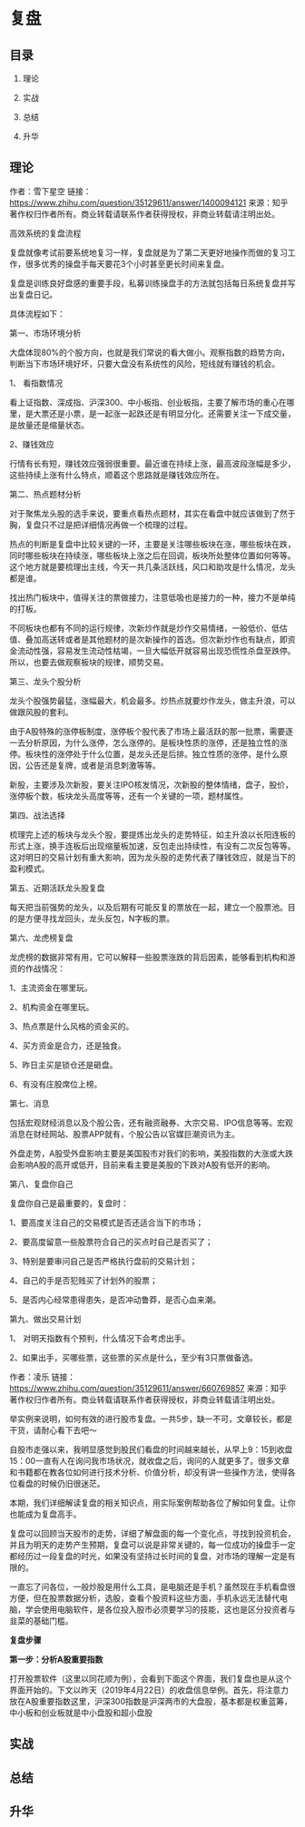 # 复盘

## 目录

1. 理论

2. 实战

3. 总结

4. 升华

   

## 理论



作者：雪下星空
链接：https://www.zhihu.com/question/35129611/answer/1400094121
来源：知乎
著作权归作者所有。商业转载请联系作者获得授权，非商业转载请注明出处。

高效系统的复盘流程

复盘就像考试前要系统地复习一样，复盘就是为了第二天更好地操作而做的复习工作，很多优秀的操盘手每天要花3个小时甚至更长时间来复盘。

复盘是训练良好盘感的重要手段，私募训练操盘手的方法就包括每日系统复盘并写出复盘日记。

具体流程如下：

第一、市场环境分析

大盘体现80%的个股方向，也就是我们常说的看大做小。观察指数的趋势方向，判断当下市场环境好坏，只要大盘没有系统性的风险，短线就有赚钱的机会。

1、 看指数情况

看上证指数、深成指、沪深300、中小板指、创业板指，主要了解市场的重心在哪里，是大票还是小票，是一起涨一起跌还是有明显分化。还需要关注一下成交量，是放量还是缩量状态。

2、赚钱效应

行情有长有短，赚钱效应强弱很重要。最近谁在持续上涨，最高波段涨幅是多少，这些持续上涨有什么特点，顺着这个思路就是赚钱效应所在。

第二、热点题材分析

对于聚焦龙头股的选手来说，要重点看热点题材，其实在看盘中就应该做到了然于胸，复盘只不过是把详细情况再做一个梳理的过程。

热点的判断是复盘中比较关键的一环，主要是关注哪些板块在涨，哪些板块在跌，同时哪些板块在持续涨，哪些板块上涨之后在回调，板块所处整体位置如何等等。这个地方就是要梳理出主线，今天一共几条活跃线，风口和助攻是什么情况，龙头都是谁。

找出热门板块中，值得关注的票做接力，注意低吸也是接力的一种，接力不是单纯的打板。

不同板块也都有不同的运行规律，次新炒作就是炒作交易情绪，一般低价、低估值、叠加高送转或者是其他题材的是次新操作的首选。但次新炒作也有缺点，即资金流动性强，容易发生流动性枯竭，一旦大幅低开就容易出现恐慌性杀盘至跌停。所以，也要去做观察板块的规律，顺势交易。

第三、龙头个股分析

龙头个股强势最猛，涨幅最大，机会最多。炒热点就要炒作龙头，做主升浪，可以做跟风股的套利。

由于A股特殊的涨停板制度，涨停板个股代表了市场上最活跃的那一批票，需要逐一去分析原因，为什么涨停，怎么涨停的。是板块性质的涨停，还是独立性的涨停。板块性的涨停处于什么位置，是龙头还是后排。独立性质的涨停，是什么原因，公告还是复牌，或者是消息刺激等等。

新股，主要涉及次新股，要关注IPO核发情况，次新股的整体情绪，盘子，股价，涨停板个数，板块龙头高度等等，还有一个关键的一项，题材属性。

第四、战法选择

梳理完上述的板块与龙头个股，要提炼出龙头的走势特征，如主升浪以长阳连板的形式上涨，换手连板后出现缩量板加速，反包走出持续性，有没有二次反包等等。这对明日的交易计划有重大影响，因为龙头股的走势代表了赚钱效应，就是当下的盈利模式。

第五、近期活跃龙头股复盘

每天把当前强势的龙头，以及后期有可能反复的票放在一起，建立一个股票池。目的是方便寻找龙回头，龙头反包，N字板的票。

第六、龙虎榜复盘

龙虎榜的数据非常有用，它可以解释一些股票涨跌的背后因素，能够看到机构和游资的作战情况：

1、主流资金在哪里玩。

2、机构资金在哪里玩。

3、热点票是什么风格的资金买的。

4、买方资金是合力，还是独食。

5、昨日主买是锁仓还是砸盘。

6、有没有庄股席位上榜。

第七、消息

包括宏观财经消息以及个股公告，还有融资融券、大宗交易、IPO信息等等。宏观消息在财经网站、股票APP就有，个股公告以官媒巨潮资讯为主。

外盘走势，A股受外盘影响主要是美国股市对我们的影响，美股指数的大涨或大跌会影响A股的高开或低开，目前来看主要是美股的下跌对A股有低开的影响。

第八、复盘你自己

复盘你自己是最重要的，复盘时：

1、要高度关注自己的交易模式是否还适合当下的市场；

2、要高度留意一些股票符合自己的买点时自己是否买了；

3、特别是要审问自己是否严格执行盘前的交易计划；

4、自己的手是否犯贱买了计划外的股票；

5、是否内心经常患得患失，是否冲动鲁莽，是否心血来潮。

第九、做出交易计划

1、 对明天指数有个预判，什么情况下会考虑出手。

2、如果出手，买哪些票，这些票的买点是什么，至少有3只票做备选。



作者：凌乐
链接：https://www.zhihu.com/question/35129611/answer/660769857
来源：知乎
著作权归作者所有。商业转载请联系作者获得授权，非商业转载请注明出处。

举实例来说明，如何有效的进行股市复盘。一共5步，缺一不可，文章较长，都是干货，请耐心看下去吧～

自股市走强以来，我明显感觉到股民们看盘的时间越来越长，从早上9：15到收盘15：00一直有人在询问我市场状况，就收盘之后，询问的人就更多了。很多文章和书籍都在教各位如何进行技术分析、价值分析，却没有讲一些操作方法，使得各位看盘的时候仍旧很迷茫。

本期，我们详细解读复盘的相关知识点，用实际案例帮助各位了解如何复盘。让你也能成为复盘高手。

复盘可以回顾当天股市的走势，详细了解盘面的每一个变化点，寻找到投资机会，并且为明天的走势产生预期，复盘可以说是非常关键的，每一位成功的操盘手一定都经历过一段复盘的时光，如果没有坚持过长时间的复盘，对市场的理解一定是有限的。

一直忘了问各位，一般炒股是用什么工具，是电脑还是手机？虽然现在手机看盘很方便，但在股票数据分析，选股，查看个股资料这些方面，手机永远无法替代电脑，学会使用电脑软件，是各位投入股市必须要学习的技能，这也是区分投资者与韭菜的基础门槛。

**复盘步骤**

**第一步：分析A股重要指数**

打开股票软件（这里以同花顺为例），会看到下面这个界面，我们复盘也是从这个界面开始的。下文以昨天（2019年4月22日）的收盘信息举例。首先，将注意力放在A股重要指数这里，沪深300指数是沪深两市的大盘股，基本都是权重蓝筹，中小板和创业板就是中小盘股和超小盘股



## 实战



## 总结



## 升华



